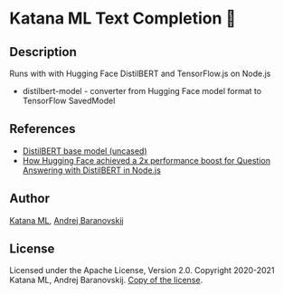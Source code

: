# Katana ML Text Completion &#129303;

## Description

Runs with with Hugging Face DistilBERT and TensorFlow.js on Node.js

- distilbert-model - converter from Hugging Face model format to TensorFlow SavedModel

## References

- [DistilBERT base model (uncased)](https://huggingface.co/distilbert-base-uncased)
- [How Hugging Face achieved a 2x performance boost for Question Answering with DistilBERT in Node.js](https://blog.tensorflow.org/2020/05/how-hugging-face-achieved-2x-performance-boost-question-answering.html)

## Author

[Katana ML](https://katanaml.io), [Andrej Baranovskij](https://github.com/abaranovskis-redsamurai)

## License

Licensed under the Apache License, Version 2.0. Copyright 2020-2021 Katana ML, Andrej Baranovskij. [Copy of the license](https://github.com/katanaml/text-completion/blob/main/LICENSE).
